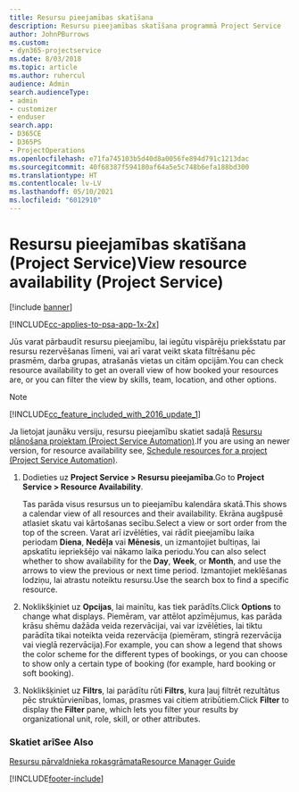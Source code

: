 ```yaml
---
title: Resursu pieejamības skatīšana
description: Resursu pieejamības skatīšana programmā Project Service
author: JohnPBurrows
ms.custom:
- dyn365-projectservice
ms.date: 8/03/2018
ms.topic: article
ms.author: ruhercul
audience: Admin
search.audienceType:
- admin
- customizer
- enduser
search.app:
- D365CE
- D365PS
- ProjectOperations
ms.openlocfilehash: e71fa745103b5d40d8a0056fe894d791c1213dac
ms.sourcegitcommit: 40f68387f594180af64a5e5c748b6efa188bd300
ms.translationtype: HT
ms.contentlocale: lv-LV
ms.lasthandoff: 05/10/2021
ms.locfileid: "6012910"
---
```

# <a name="view-resource-availability-project-service"></a><span data-ttu-id="1a740-103">Resursu pieejamības skatīšana (Project Service)</span><span class="sxs-lookup"><span data-stu-id="1a740-103">View resource availability (Project Service)</span></span>

[!include [banner](../includes/psa-now-project-operations.md)]

[!INCLUDE[cc-applies-to-psa-app-1x-2x](../includes/cc-applies-to-psa-app-1x-2x.md)]

<span data-ttu-id="1a740-104">Jūs varat pārbaudīt resursu pieejamību, lai iegūtu vispārēju priekšstatu par resursu rezervēšanas līmeni, vai arī varat veikt skata filtrēšanu pēc prasmēm, darba grupas, atrašanās vietas un citām opcijām.</span><span class="sxs-lookup"><span data-stu-id="1a740-104">You can check resource availability to get an overall view of how booked your resources are, or you can filter the view by skills, team, location, and other options.</span></span>  
  
> [!NOTE]
> [!INCLUDE[cc_feature_included_with_2016_update_1](../includes/cc-feature-included-with-2016-update-1.md)]  
> 
>  <span data-ttu-id="1a740-105">Ja lietojat jaunāku versiju, resursu pieejamību skatiet sadaļā [Resursu plānošana projektam (Project Service Automation)](../psa/schedule-resources-project.md).</span><span class="sxs-lookup"><span data-stu-id="1a740-105">If you are using an newer version, for resource availability see, [Schedule resources for a project (Project Service Automation)](../psa/schedule-resources-project.md).</span></span>  

1. <span data-ttu-id="1a740-106">Dodieties uz **Project Service > Resursu pieejamība**.</span><span class="sxs-lookup"><span data-stu-id="1a740-106">Go to **Project Service > Resource Availability**.</span></span>  

    <span data-ttu-id="1a740-107">Tas parāda visus resursus un to pieejamību kalendāra skatā.</span><span class="sxs-lookup"><span data-stu-id="1a740-107">This shows a calendar view of all resources and their availability.</span></span> <span data-ttu-id="1a740-108">Ekrāna augšpusē atlasiet skatu vai kārtošanas secību.</span><span class="sxs-lookup"><span data-stu-id="1a740-108">Select a view or sort order from the top of the screen.</span></span> <span data-ttu-id="1a740-109">Varat arī izvēlēties, vai rādīt pieejamību laika periodam **Diena**, **Nedēļa** vai **Mēnesis**, un izmantojiet bultiņas, lai apskatītu iepriekšējo vai nākamo laika periodu.</span><span class="sxs-lookup"><span data-stu-id="1a740-109">You can also select whether to show availability for the **Day**, **Week**, or **Month**, and use the arrows to view the previous or next time period.</span></span> <span data-ttu-id="1a740-110">Izmantojiet meklēšanas lodziņu, lai atrastu noteiktu resursu.</span><span class="sxs-lookup"><span data-stu-id="1a740-110">Use the search box to find a specific resource.</span></span>  

2. <span data-ttu-id="1a740-111">Noklikšķiniet uz **Opcijas**, lai mainītu, kas tiek parādīts.</span><span class="sxs-lookup"><span data-stu-id="1a740-111">Click **Options** to change what displays.</span></span> <span data-ttu-id="1a740-112">Piemēram, var attēlot apzīmējumus, kas parāda krāsu shēmu dažāda veida rezervācijai, vai var izvēlēties, lai tiktu parādīta tikai noteikta veida rezervācija (piemēram, stingrā rezervācija vai vieglā rezervācija).</span><span class="sxs-lookup"><span data-stu-id="1a740-112">For example, you can show a legend that shows the color scheme for the different types of bookings, or you can choose to show only a certain type of booking (for example, hard booking or soft booking).</span></span>  

3. <span data-ttu-id="1a740-113">Noklikšķiniet uz **Filtrs**, lai parādītu rūti **Filtrs**, kura ļauj filtrēt rezultātus pēc struktūrvienības, lomas, prasmes vai citiem atribūtiem.</span><span class="sxs-lookup"><span data-stu-id="1a740-113">Click **Filter** to display the **Filter** pane, which lets you filter your results by organizational unit, role, skill, or other attributes.</span></span>  

### <a name="see-also"></a><span data-ttu-id="1a740-114">Skatiet arī</span><span class="sxs-lookup"><span data-stu-id="1a740-114">See Also</span></span>  
 [<span data-ttu-id="1a740-115">Resursu pārvaldnieka rokasgrāmata</span><span class="sxs-lookup"><span data-stu-id="1a740-115">Resource Manager Guide</span></span>](../psa/resource-manager-guide.md)


[!INCLUDE[footer-include](../includes/footer-banner.md)]